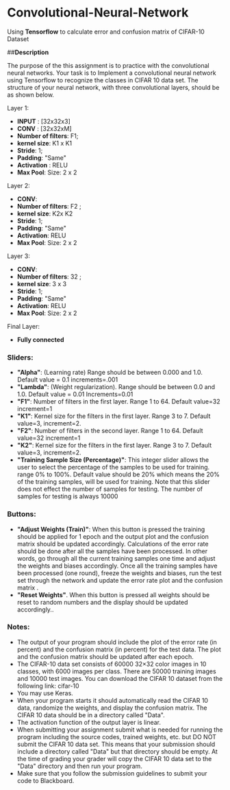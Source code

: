 # Convolutional-Neural-Network
Using __Tensorflow__ to calculate error and confusion matrix of CIFAR-10 Dataset

##__Description__

The purpose of the this assignment is to practice with the convolutional neural networks.
Your task is to Implement a convolutional neural network using Tensorflow to recognize the classes in CIFAR 10 data set. The structure of your neural network, with three convolutional layers, should be as shown below.

Layer 1:

  - **INPUT** : [32x32x3]
  - **CONV** : [32x32xM]
  - **Number of filters**: F1;
  - **kernel size**: K1 x K1
  - **Stride**: 1;
  - **Padding**: "Same"
  - **Activation** : RELU
  - **Max Pool**: Size: 2 x 2

Layer 2:

   - **CONV**:  
   - **Number of filters**: F2 ; 
   - **kernel size**: K2x K2 
   - **Stride**: 1; 
   - **Padding**: "Same"
   - **Activation**: RELU
   - **Max Pool**: Size: 2 x 2

Layer 3:
   - **CONV**:  
   - **Number of filters**: 32 ;  
   - **kernel size**: 3 x 3  
   - **Stride**: 1; 
   - **Padding**: "Same"
   - **Activation**: RELU
   - **Max Pool**: Size: 2 x 2

Final Layer:
   - **Fully connected**


 
### Sliders:
- **"Alpha"**: (Learning rate) Range should be between 0.000 and 1.0. Default value = 0.1 increments=.001
- **"Lambda"**: (Weight regularization). Range should be between 0.0 and 1.0. Default value = 0.01 Increments=0.01
- **"F1"**: Number of filters in the first layer. Range 1 to 64. Default value=32  increment=1
- **"K1"**: Kernel size for the filters in the first layer. Range 3 to 7. Default value=3, increment=2.
- **"F2"**: Number of filters in the second layer. Range 1 to 64. Default value=32  increment=1
- **"K2"**: Kernel size for the filters in the first layer. Range 3 to 7. Default value=3, increment=2.
- **"Training Sample Size (Percentage)"**: This integer slider allows the user to select the percentage of the samples to be used for training. range 0% to 100%. Default value should be 20% which means the 20% of the training samples, will be used for training. Note that this slider does not effect the number of samples for testing. The number of samples for testing is always 10000
### Buttons:
- **"Adjust Weights (Train)"**: When this button is pressed the training should be applied for 1 epoch and the output plot and the confusion matrix should be updated accordingly. Calculations of the error rate should be done after all the samples have been processed. In other words, go through all the current training samples one time and adjust the weights and biases accordingly. Once all the training samples have been processed (one round), freeze the weights and biases, run the test set through the network and update the error rate plot and the confusion matrix .
- **"Reset Weights"**. When this button is pressed all weights should be reset to random numbers and the display should be updated accordingly..
 
 ### Notes: 
- The output of your program should include the plot of the error rate (in percent) and the confusion matrix (in percent) for the test data. The plot and the confusion matrix should be updated after each epoch.
- The CIFAR-10 data set consists of 60000 32×32 color images in 10 classes, with 6000 images per class. There are 50000 training images and 10000 test images. You can download the CIFAR 10 dataset from the following link: cifar-10  
- You may use Keras.
- When your program starts it should automatically read the CIFAR 10 data, randomize the weights, and display the confusion matrix. The CIFAR 10 data should be in a directory called "Data".
- The activation function of the output layer is linear.
- When submitting your assignment submit what is needed for running the program including the source codes, trained weights, etc. but DO NOT submit the CIFAR 10 data set. This means that your submission should include a directory called "Data" but that directory should be empty. At the time of grading your grader will copy the CIFAR 10 data set to the "Data" directory and then run your program.
- Make sure that you follow the submission guidelines to submit your code to Blackboard.



 
